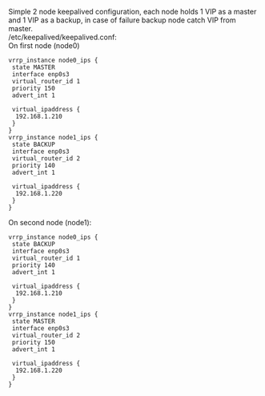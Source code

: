 Simple 2 node keepalived configuration, each node holds 1 VIP as a master and 1 VIP as a backup, in case of failure backup node catch VIP from master.  
/etc/keepalived/keepalived.conf:   
On first node (node0)  
```
vrrp_instance node0_ips {
 state MASTER
 interface enp0s3
 virtual_router_id 1
 priority 150
 advert_int 1

 virtual_ipaddress {
  192.168.1.210
 }
}
vrrp_instance node1_ips {
 state BACKUP
 interface enp0s3
 virtual_router_id 2
 priority 140
 advert_int 1

 virtual_ipaddress {
  192.168.1.220
 }
}
```

On second node (node1):
```
vrrp_instance node0_ips {
 state BACKUP
 interface enp0s3
 virtual_router_id 1
 priority 140
 advert_int 1

 virtual_ipaddress {
  192.168.1.210
 }
}
vrrp_instance node1_ips {
 state MASTER
 interface enp0s3
 virtual_router_id 2
 priority 150
 advert_int 1

 virtual_ipaddress {
  192.168.1.220
 }
}
```
